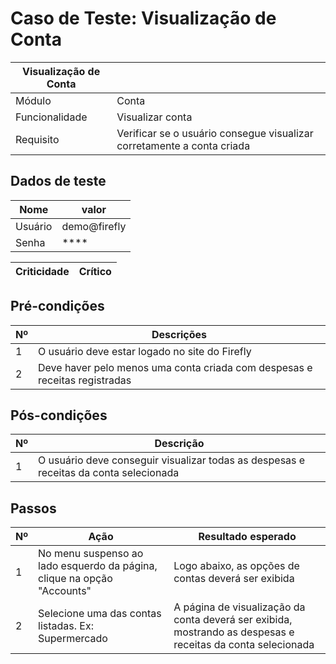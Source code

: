# Caso de Teste: Visualização de Conta

| Visualização de Conta |           |
| --------------------- |-----------|
| Módulo | Conta |
| Funcionalidade | Visualizar conta |
| Requisito | Verificar se o usuário consegue visualizar corretamente a conta criada |

## Dados de teste

| Nome | valor |
| ---- | ----- |
| Usuário | demo@firefly |
| Senha | **** |

| Criticidade | Crítico |
| ----------- | ------- |

## Pré-condições

| Nº | Descrições |
| -- | --------- |
| 1 | O usuário deve estar logado no site do Firefly |
| 2 | Deve haver pelo menos uma conta criada com despesas e receitas registradas |

## Pós-condições

| Nº | Descrição |
| -- | --------- |
| 1 | O usuário deve conseguir visualizar todas as despesas e receitas da conta selecionada |

## Passos

| Nº | Ação | Resultado esperado |
| ----- | ---- | ------------------ |
| 1 | No menu suspenso ao lado esquerdo da página, clique na opção "Accounts" | Logo abaixo, as opções de contas deverá ser exibida |
| 2 | Selecione uma das contas listadas. Ex: Supermercado | A página de visualização da conta deverá ser exibida, mostrando as despesas e receitas da conta selecionada |